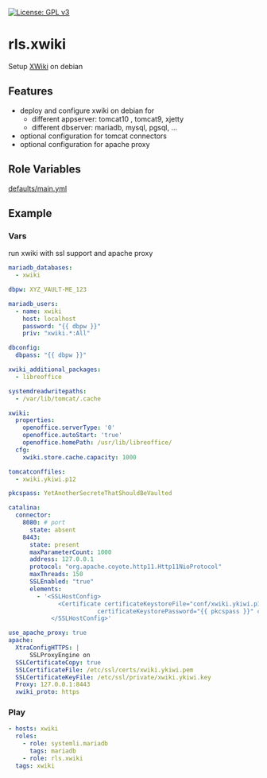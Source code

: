 [![License: GPL v3](https://img.shields.io/badge/License-GPL%20v3-blue.svg)](http://www.gnu.org/licenses/gpl-3.0)


# rls.xwiki

Setup [XWiki](https://www.xwiki.org/) on debian

## Features

  * deploy and configure xwiki on debian for
    * different appserver: tomcat10 , tomcat9, xjetty
    * different dbserver: mariadb, mysql, pgsql, ...
  * optional configuration for tomcat connectors
  * optional configuration for apache proxy

## Role Variables

[defaults/main.yml](defaults/main.yml)


## Example

### Vars

run xwiki with ssl support and apache proxy

```yaml
mariadb_databases:
  - xwiki

dbpw: XYZ_VAULT-ME_123

mariadb_users:
  - name: xwiki
    host: localhost
    password: "{{ dbpw }}"
    priv: "xwiki.*:All"

dbconfig:
  dbpass: "{{ dbpw }}"

xwiki_additional_packages:
  - libreoffice

systemdreadwritepaths:
  - /var/lib/tomcat/.cache

xwiki:
  properties:
    openoffice.serverType: '0'
    openoffice.autoStart: 'true'
    openoffice.homePath: /usr/lib/libreoffice/
  cfg:
    xwiki.store.cache.capacity: 1000

tomcatconffiles:
  - xwiki.ykiwi.p12

pkcspass: YetAnotherSecreteThatShouldBeVaulted

catalina:
  connector:
    8080: # port
      state: absent
    8443:
      state: present
      maxParameterCount: 1000
      address: 127.0.0.1
      protocol: "org.apache.coyote.http11.Http11NioProtocol"
      maxThreads: 150
      SSLEnabled: "true"
      elements:
        - '<SSLHostConfig>
              <Certificate certificateKeystoreFile="conf/xwiki.ykiwi.p12"
                         certificateKeystorePassword="{{ pkcspass }}" certificateKeystoreType="PKCS12" />
            </SSLHostConfig>'

use_apache_proxy: true
apache:
  XtraConfigHTTPS: |
      SSLProxyEngine on
  SSLCertificateCopy: true
  SSLCertificateFile: /etc/ssl/certs/xwiki.ykiwi.pem
  SSLCertificateKeyFile: /etc/ssl/private/xwiki.ykiwi.key
  Proxy: 127.0.0.1:8443
  xwiki_proto: https
```
### Play

```yaml
- hosts: xwiki
  roles:
    - role: systemli.mariadb
      tags: mariadb
    - role: rls.xwiki
  tags: xwiki
```
